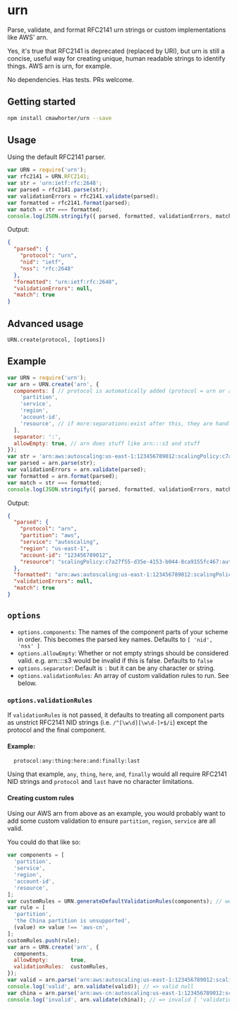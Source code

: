 # urn

Parse, validate, and format RFC2141 urn strings or custom implementations like AWS' arn.

Yes, it's true that RFC2141 is deprecated (replaced by URI), but urn is still a concise, useful way for creating unique, human readable strings to identify things.  AWS arn is urn, for example.

No dependencies.  Has tests.  PRs welcome.

## Getting started

```sh
npm install cmawhorter/urn --save
```

## Usage

Using the default RFC2141 parser.

```js
var URN = require('urn');
var rfc2141 = URN.RFC2141;
var str = 'urn:ietf:rfc:2648';
var parsed = rfc2141.parse(str);
var validationErrors = rfc2141.validate(parsed);
var formatted = rfc2141.format(parsed);
var match = str === formatted;
console.log(JSON.stringify({ parsed, formatted, validationErrors, match }, null, 2));
```

Output:

```json
{
  "parsed": {
    "protocol": "urn",
    "nid": "ietf",
    "nss": "rfc:2648"
  },
  "formatted": "urn:ietf:rfc:2648",
  "validationErrors": null,
  "match": true
}
```

## Advanced usage

`URN.create(protocol, [options])`

## Example

```js
var URN = require('urn');
var arn = URN.create('arn', {
  components: [ // protocol is automatically added (protocol = urn or arn or whatever)
    'partition',
    'service',
    'region',
    'account-id',
    'resource', // if more:separations:exist after this, they are handled properly
  ],
  separator: ':',
  allowEmpty: true, // arn does stuff like arn:::s3 and stuff
});
var str = 'arn:aws:autoscaling:us-east-1:123456789012:scalingPolicy:c7a27f55-d35e-4153-b044-8ca9155fc467:autoScalingGroupName/my-test-asg1:policyName/my-scaleout-policy';
var parsed = arn.parse(str);
var validationErrors = arn.validate(parsed);
var formatted = arn.format(parsed);
var match = str === formatted;
console.log(JSON.stringify({ parsed, formatted, validationErrors, match }, null, 2));
```

Output:

```json
{
  "parsed": {
    "protocol": "arn",
    "partition": "aws",
    "service": "autoscaling",
    "region": "us-east-1",
    "account-id": "123456789012",
    "resource": "scalingPolicy:c7a27f55-d35e-4153-b044-8ca9155fc467:autoScalingGroupName/my-test-asg1:policyName/my-scaleout-policy"
  },
  "formatted": "arn:aws:autoscaling:us-east-1:123456789012:scalingPolicy:c7a27f55-d35e-4153-b044-8ca9155fc467:autoScalingGroupName/my-test-asg1:policyName/my-scaleout-policy",
  "validationErrors": null,
  "match": true
}
```

## `options`

- `options.components`: The names of the component parts of your scheme in order.  This becomes the parsed key names.  Defaults to `[ 'nid', 'nss' ]`
- `options.allowEmpty`: Whether or not empty strings should be considered valid.  e.g. arn::::s3 would be invalid if this is false. Defaults to `false`
- `options.separator`: Default is `:` but it can be any character or string.
- `options.validationRules`: An array of custom validation rules to run.  See below.

### `options.validationRules`

If `validationRules` is not passed, it defaults to treating all component parts as unstrict RFC2141 NID strings (i.e. `/^[\w\d][\w\d-]+$/i`) except the protocol and the final component.

#### Example:

```
  protocol:any:thing:here:and:finally:last
```

Using that example, `any`, `thing`, `here`, `and`, `finally` would all require RFC2141 NID strings and `protocol` and `last` have no character limitations.

#### Creating custom rules

Using our AWS arn from above as an example, you would probably want to add some custom validation to ensure `partition`, `region`, `service` are all valid.

You could do that like so:

```js
var components = [
  'partition',
  'service',
  'region',
  'account-id',
  'resource',
];
var customRules = URN.generateDefaultValidationRules(components); // we want the default rules still (see above in this section)
var rule = [
  'partition',
  'the China partition is unsupported',
  (value) => value !== 'aws-cn',
];
customRules.push(rule);
var arn = URN.create('arn', {
  components,
  allowEmpty:       true,
  validationRules:  customRules,
});
var valid = arn.parse('arn:aws:autoscaling:us-east-1:123456789012:scalingPolicy:c7a27f55-d35e-4153-b044-8ca9155fc467:autoScalingGroupName/my-test-asg1:policyName/my-scaleout-policy');
console.log('valid', arn.validate(valid)); // => valid null
var china = arn.parse('arn:aws-cn:autoscaling:us-east-1:123456789012:scalingPolicy:c7a27f55-d35e-4153-b044-8ca9155fc467:autoScalingGroupName/my-test-asg1:policyName/my-scaleout-policy');
console.log('invalid', arn.validate(china)); // => invalid [ 'validation failed for partition: the China partition is unsupported' ]
```

